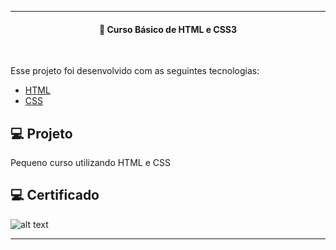 ---
<h4 align="center">
  🚀 Curso Básico de HTML e CSS3
</h4>
<br>

Esse projeto foi desenvolvido com as seguintes tecnologias:

- [HTML](https://nextjs.org/)
- [CSS](https://www.typescriptlang.org/)


## 💻 Projeto

Pequeno curso utilizando HTML e CSS

##  💻 Certificado
![alt text](https://github.com/GUIFRE88/html_css/blob/master/CertificadoHtmlCss.png)

----
